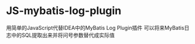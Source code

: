 # JS-mybatis-log-plugin
用简单的JavaScript代替IDEA中的MyBatis Log Plugin插件  可以将来MyBatis日志中的SQL提取出来并将问号参数替代成实际值  

